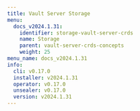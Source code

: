 ```yaml
---
title: Vault Server Storage
menu:
  docs_v2024.1.31:
    identifier: storage-vault-server-crds
    name: Storage
    parent: vault-server-crds-concepts
    weight: 25
menu_name: docs_v2024.1.31
info:
  cli: v0.17.0
  installer: v2024.1.31
  operator: v0.17.0
  unsealer: v0.17.0
  version: v2024.1.31
---
```


